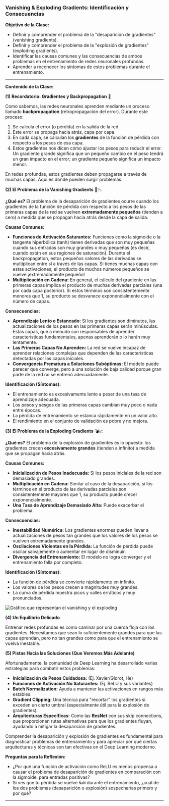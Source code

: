 ### **Vanishing & Exploding Gradients: Identificación y Consecuencias**

**Objetivo de la Clase:**

* Definir y comprender el problema de la "desaparición de gradientes" (vanishing gradients).
* Definir y comprender el problema de la "explosión de gradientes" (exploding gradients).
* Identificar las causas comunes y las consecuencias de ambos problemas en el entrenamiento de redes neuronales profundas.
* Aprender a reconocer los síntomas de estos problemas durante el entrenamiento.

---

**Contenido de la Clase:**

**(1) Recordatorio: Gradientes y Backpropagation** 🌊

Como sabemos, las redes neuronales aprenden mediante un proceso llamado **backpropagation** (retropropagación del error). Durante este proceso:
1. Se calcula el error (o pérdida) en la salida de la red.
2. Este error se propaga hacia atrás, capa por capa.
3. En cada capa, se calculan los **gradientes** de la función de pérdida con respecto a los pesos de esa capa.
4. Estos gradientes nos dicen cómo ajustar los pesos para reducir el error. Un gradiente grande significa que un pequeño cambio en el peso tendrá un gran impacto en el error; un gradiente pequeño significa un impacto menor.

En redes profundas, estos gradientes deben propagarse a través de muchas capas. Aquí es donde pueden surgir problemas.

**(2) El Problema de la Vanishing Gradients** 👻📉

**¿Qué es?**
El problema de la desaparición de gradientes ocurre cuando los gradientes de la función de pérdida con respecto a los pesos de las primeras capas de la red se vuelven **extremadamente pequeños** (tienden a cero) a medida que se propagan hacia atrás desde la capa de salida.

**Causas Comunes:**
* **Funciones de Activación Saturantes:** Funciones como la sigmoide o la tangente hiperbólica (tanh) tienen derivadas que son muy pequeñas cuando sus entradas son muy grandes o muy pequeñas (es decir, cuando están en sus regiones de saturación). Durante el backpropagation, estos pequeños valores de las derivadas se multiplican entre sí a través de las capas. Si tienes muchas capas con estas activaciones, el producto de muchos números pequeños se vuelve ¡extremadamente pequeño!
* **Multiplicación en Cadena:** En general, el cálculo del gradiente en las primeras capas implica el producto de muchas derivadas parciales (una por cada capa posterior). Si estos términos son consistentemente menores que 1, su producto se desvanece exponencialmente con el número de capas.

**Consecuencias:**
* **Aprendizaje Lento o Estancado:** Si los gradientes son diminutos, las actualizaciones de los pesos en las primeras capas serán minúsculas. Estas capas, que a menudo son responsables de aprender características fundamentales, apenas aprenderán o lo harán muy lentamente.
* **Las Primeras Capas No Aprenden:** La red se vuelve incapaz de aprender relaciones complejas que dependen de las características detectadas por las capas iniciales.
* **Convergencia Prematura a Soluciones Subóptimas:** El modelo puede parecer que converge, pero a una solución de baja calidad porque gran parte de la red no se entrenó adecuadamente.

**Identificación (Síntomas):**
* El entrenamiento es excesivamente lento a pesar de una tasa de aprendizaje adecuada.
* Los pesos y sesgos de las primeras capas cambian muy poco o nada entre épocas.
* La pérdida de entrenamiento se estanca rápidamente en un valor alto.
* El rendimiento en el conjunto de validación es pobre y no mejora.

**(3) El Problema de la Exploding Gradients** 💣📈

**¿Qué es?**
El problema de la explosión de gradientes es lo opuesto: los gradientes crecen **excesivamente grandes** (tienden a infinito) a medida que se propagan hacia atrás.

**Causas Comunes:**
* **Inicialización de Pesos Inadecuada:** Si los pesos iniciales de la red son demasiado grandes.
* **Multiplicación en Cadena:** Similar al caso de la desaparición, si los términos en el producto de las derivadas parciales son consistentemente mayores que 1, su producto puede crecer exponencialmente.
* **Una Tasa de Aprendizaje Demasiado Alta:** Puede exacerbar el problema.

**Consecuencias:**
* **Inestabilidad Numérica:** Los gradientes enormes pueden llevar a actualizaciones de pesos tan grandes que los valores de los pesos se vuelven extremadamente grandes.
* **Oscilaciones Violentas en la Pérdida:** La función de pérdida puede oscilar salvajemente o aumentar en lugar de disminuir.
* **Divergencia del Entrenamiento:** El modelo no logra converger y el entrenamiento falla por completo.

**Identificación (Síntomas):**
* La función de pérdida se convierte rápidamente en infinito.
* Los valores de los pesos crecen a magnitudes muy grandes.
* La curva de pérdida muestra picos y valles erráticos y muy pronunciados.

![Gráfico que representan el vanishing y el exploding](../img/vanishing-and-exploding.webp)

**(4) Un Equilibrio Delicado**

Entrenar redes profundas es como caminar por una cuerda floja con los gradientes. Necesitamos que sean lo suficientemente grandes para que las capas aprendan, pero no tan grandes como para que el entrenamiento se vuelva inestable.

**(5) Pistas Hacia las Soluciones (Que Veremos Más Adelante)**

Afortunadamente, la comunidad de Deep Learning ha desarrollado varias estrategias para combatir estos problemas:

* **Inicialización de Pesos Cuidadosa:** (Ej. Xavier/Glorot, He)
* **Funciones de Activación No Saturantes:** (Ej. ReLU y sus variantes)
* **Batch Normalization:** Ayuda a mantener las activaciones en rangos más estables.
* **Gradient Clipping:** Una técnica para "recortar" los gradientes si exceden un cierto umbral (especialmente útil para la explosión de gradientes).
* **Arquitecturas Específicas:** Como las **ResNet** con sus skip connections, que proporcionan rutas alternativas para que los gradientes fluyan, ayudando a mitigar la desaparición de gradientes.

Comprender la desaparición y explosión de gradientes es fundamental para diagnosticar problemas de entrenamiento y para apreciar por qué ciertas arquitecturas y técnicas son tan efectivas en el Deep Learning moderno.

**Preguntas para la Reflexión:**

* ¿Por qué una función de activación como ReLU es menos propensa a causar el problema de desaparición de gradientes en comparación con la sigmoide, para entradas positivas?
* Si ves que tu pérdida se vuelve `NaN` durante el entrenamiento, ¿cuál de los dos problemas (desaparición o explosión) sospecharías primero y por qué?

---